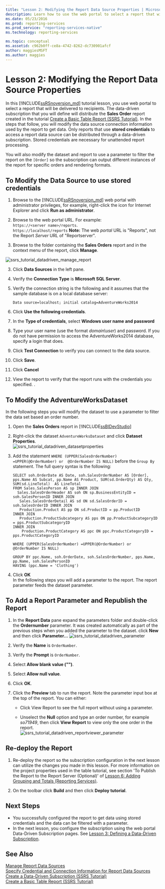```yaml
---
title: "Lesson 2: Modifying the Report Data Source Properties | Microsoft Docs"
description: Learn how to use the web portal to select a report that will be delivered to recipients and also how to modify the Report Data Source properties.
ms.date: 05/23/2016
ms.prod: reporting-services
ms.prod_service: "reporting-services-native"
ms.technology: reporting-services

ms.topic: conceptual
ms.assetid: c962b0ff-ce8a-4742-8262-dc730901afcf
author: maggiesMSFT
ms.author: maggies
---
```

# Lesson 2: Modifying the Report Data Source Properties
In this [!INCLUDE[ssRSnoversion_md](../includes/ssrsnoversion-md.md)] tutorial lesson, you use web portal to select a report that will be delivered to recipients. The data-driven subscription that you will define will distribute the **Sales Order** report created in the tutorial [Create a Basic Table Report &#40;SSRS Tutorial&#41;](../reporting-services/create-a-basic-table-report-ssrs-tutorial.md).  In the steps that follow, you will modify the data source connection information used by the report to get data. Only reports that use **stored credentials** to access a report data source can be distributed through a data-driven subscription. Stored credentials are necessary for unattended report processing.  
  
You will also modify the dataset and report to use a parameter to filter the report on the `[Order]` so the subscription can output different instances of the report for specific orders and rendering formats.  
  
## <a name="bkmk_modify_datasource"></a>To Modify the Data Source to use stored credentials  
  
1.  Browse to the [!INCLUDE[ssRSnoversion_md](../includes/ssrsnoversion-md.md)] web portal with administrator privileges, for example, right-click the icon for Internet Explorer and click **Run as administrator**.  
 
2.    Browse to the web portal URL.  For example:   
    `https://<server name>/reports`.  
    `https://localhost/reports`
 **Note:** The web *portal* URL is "Reports", not the Report *Server* URL of "Reportserver".  
3.  Browse to the folder containing the **Sales Orders** report and in the context menu of the report, click **Manage**.  
 
 ![ssrs_tutorial_datadriven_manage_report](../reporting-services/media/ssrs-tutorial-datadriven-manage-report.png)
  
3.  Click **Data Sources** in the left pane.  
  
4.  Verify the **Connection Type** is **Microsoft SQL Server**.  
  
5.  Verify the connection string is the following and it assumes that the sample database is on a local database server:  
  
    ```  
    Data source=localhost; initial catalog=AdventureWorks2014  
    ```  
  
6.  Click **Use the following credentials**.  
  
7. In the **Type of credentials**, select **Windows user name and password**
8. Type your user name (use the format *domain\user*) and password. If you do not have permission to access the AdventureWorks2014 database, specify a login that does.  
    
9. Click **Test Connection** to verify you can connect to the data source.  
  
10. Click **Save**.
11. Click **Cancel**  
  
11. View the report to verify that the report runs with the credentials you specified. .  
  
## <a name="bkmk_modify_dataset"></a>To Modify the AdventureWorksDataset  
 In the following steps you will modify the dataset to use a parameter to filter the data set based an order number.
1.  Open the **Sales Orders** report in [!INCLUDE[ssBIDevStudio](../includes/ssbidevstudio-md.md)]  
  
2.  Right-click the dataset `AdventureWorksDataset` and click **Dataset Properties**.  
    ![ssrs_tutorial_datadriven_datasetproperties](../reporting-services/media/ssrs-tutorial-datadriven-datasetproperties.png)  
3.  Add the statement `WHERE (UPPER(SalesOrderNumber) =UPPER(@OrderNumber) or  @OrderNumber IS NULL)` before the `Group By` statement. The full query syntax is the following:  
  
    ```  
    SELECT soh.OrderDate AS Date, soh.SalesOrderNumber AS [Order], pps.Name AS Subcat, pp.Name AS Product, SUM(sd.OrderQty) AS Qty, SUM(sd.LineTotal)  AS LineTotal  
    FROM Sales.SalesPerson AS sp INNER JOIN  
      Sales.SalesOrderHeader AS soh ON sp.BusinessEntityID = soh.SalesPersonID INNER JOIN  
       Sales.SalesOrderDetail AS sd ON sd.SalesOrderID = soh.SalesOrderID INNER JOIN  
       Production.Product AS pp ON sd.ProductID = pp.ProductID  
    INNER JOIN  
       Production.ProductSubcategory AS pps ON pp.ProductSubcategoryID = pps.ProductSubcategoryID   
    INNER JOIN  
        Production.ProductCategory AS ppc ON ppc.ProductCategoryID = pps.ProductCategoryID  
  
    WHERE (UPPER(SalesOrderNumber) =UPPER(@OrderNumber) or  @OrderNumber IS NULL)  
  
    GROUP BY ppc.Name, soh.OrderDate, soh.SalesOrderNumber, pps.Name, pp.Name, soh.SalesPersonID  
    HAVING (ppc.Name = 'Clothing')  
    ```  
  
4.  Click **OK**  
 In the following steps you will add a parameter to the report.  The report parameter feeds the dataset parameter. 
## <a name="bkmk_add_reportparameter"></a>To Add a Report Parameter and Republish the Report  
  
1.  In the **Report Data** pane expand the parameters folder and double-click the **Ordernumber** parameter.  It was created automatically as part of the previous steps when you added the parameter to the dataset. click **New** and then click **Parameter...**
 ![ssrs_tutorial_datadriven_parameter](../reporting-services/media/ssrs-tutorial-datadriven-parameter.png) 
2.  Verify the **Name** is `OrderNumber`.  
  
3.  Verify the **Prompt** is `OrderNumber`.  
  
4.  Select **Allow blank value ("")**.  
  
5.  Select **Allow null value**.  
  
6.  Click **OK**.  
  
7.  Click the **Preview** tab to run the report. Note the parameter input box at the top of the report. You can either:  
  
    -   Click View Report to see the full report without using a parameter.  
  
    -   Unselect the **Null** option and type an order number, for example *so71949*, then click **View Report** to view only the one order in the report.  
    ![ssrs_tutorial_datadriven_reportviewer_parameter](../reporting-services/media/ssrs-tutorial-datadriven-reportviewer-parameter.png) 
 
  
## <a name="bkmk_redeploy"></a>Re-deploy the Report  
  
1.  Re-deploy the report so the subscription configuration in the next lesson can utilize the changes you made in this lesson. For more information on the project properties used in the table tutorial, see section 'To Publish the Report to the Report Server (Optional)' of [Lesson 6: Adding Grouping and Totals &#40;Reporting Services&#41;](../reporting-services/lesson-6-adding-grouping-and-totals-reporting-services.md).  
  
2.  On the toolbar click **Build** and then click **Deploy tutorial**.  
  
## Next Steps  
+ You successfully configured the report to get data using stored credentials and the data can be filtered with a parameter. 
+ In the next lesson, you configure the subscription using the web portal Data-Driven Subscription pages. See [Lesson 3: Defining a Data-Driven Subscription](../reporting-services/lesson-3-defining-a-data-driven-subscription.md).  
  
## See Also  
[Manage Report Data Sources](../reporting-services/report-data/manage-report-data-sources.md)  
[Specify Credential and Connection Information for Report Data Sources](../reporting-services/report-data/specify-credential-and-connection-information-for-report-data-sources.md)  
[Create a Data-Driven Subscription &#40;SSRS Tutorial&#41;](../reporting-services/create-a-data-driven-subscription-ssrs-tutorial.md)  
[Create a Basic Table Report &#40;SSRS Tutorial&#41;](../reporting-services/create-a-basic-table-report-ssrs-tutorial.md)  
  
  
  

